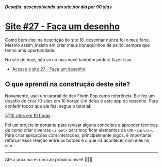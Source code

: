 ##### Desafio: desenvolvendo um site por dia por 90 dias 

# [Site #27 - Faça um desenho](https://www.dorlyneto.com/90sites/27-desenho)

Como bem citei na descrição do site 18, desenhar nunca foi o meu forte. Mesmo assim, insisto em criar meus bonequinhos de palito, sempre que tenho uma oportunidade.

No site de hoje, não só eu mas você também poderá fazer isso.

* [Acesse o site 27 - Faça um desenho](https://www.dorlyneto.com/90sites/27-desenho)

## O que aprendi na construção deste site?

Novamente, usei um tutorial do dev Florin Pop como referência. Ele fez um desafio de criar 10 sites em 10 horas! Um deles é este app de desenho. Para conferir todos que ele fez, segue o tutorial:

[![10 sites em 10 horas](https://img.youtube.com/vi/dtKciwk_si4/maxresdefault.jpg)](https://youtu.be/dtKciwk_si4?t=23612)

Foi um projeto importante para revisar alguns conceitos e aprender técnicas de como criar diversas ```<input>``` para modificar elementos de um ```<canvas>```. Para criar aplicações com interações, principalmente jogos, é importante reforçar essa relação entre os botões e o que irá acontecer com eles no site.  

---

Até a próxima e rumo ao próximo nível! 🚀🚀🚀



